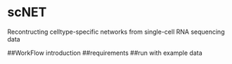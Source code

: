 # scNET

Recontructing celltype-specific networks from single-cell RNA sequencing data

##WorkFlow introduction
##requirements
##run with example data
